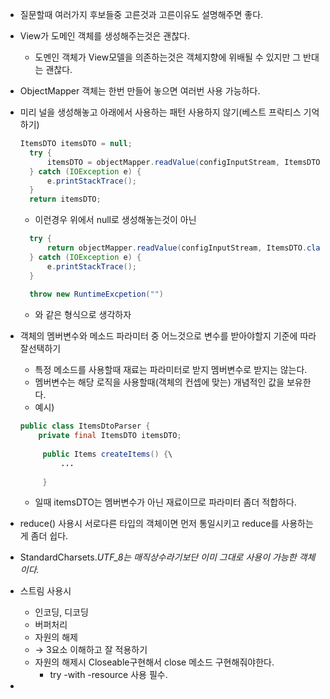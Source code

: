 - 질문할때 여러가지 후보들중 고른것과 고른이유도 설명해주면 좋다.
- View가 도메인 객체를 생성해주는것은 괜찮다.
    - 도멘인 객체가 View모델을 의존하는것은 객체지향에 위배될 수 있지만 그 반대는 괜찮다.
- ObjectMapper 객체는 한번 만들어 놓으면 여러번 사용 가능하다.
- 미리 널을 생성해놓고 아래에서 사용하는 패턴 사용하지 않기(베스트 프락티스 기억하기)
    
    ```java
    ItemsDTO itemsDTO = null;
      try {
          itemsDTO = objectMapper.readValue(configInputStream, ItemsDTO.class);
      } catch (IOException e) {
          e.printStackTrace();
      }
      return itemsDTO;
    ```
    
    - 이런경우 위에서 null로 생성해놓는것이 아닌
    
    ```java
      try {
          return objectMapper.readValue(configInputStream, ItemsDTO.class);
      } catch (IOException e) {
          e.printStackTrace();
      }
      
      throw new RuntimeExcpetion("")
    ```
    
    - 와 같은 형식으로 생각하자
- 객체의 멤버변수와 메소드 파라미터 중 어느것으로 변수를 받아야할지 기준에 따라 잘선택하기
    - 특정 메소드를 사용할때 재료는 파라미터로 받지 멤버변수로 받지는 않는다.
    - 멤버변수는 해당 로직을 사용할때(객체의 컨셉에 맞는) 개념적인 값을 보유한다.
    - 예시)
    
    ```java
    public class ItemsDtoParser {
        private final ItemsDTO itemsDTO;
        
         public Items createItems() {\
    	     ...
         
         }
    ```
    
    - 일때  itemsDTO는 멤버변수가 아닌 재료이므로 파라미터 좀더 적합하다.
- reduce() 사용시 서로다른 타입의 객체이면 먼저 통일시키고 reduce를 사용하는게 좀더 쉽다.
- StandardCharsets.*UTF_8는 매직상수라기보단 이미 그대로 사용이 가능한 객체이다.*
- 스트림 사용시
    - 인코딩, 디코딩
    - 버퍼처리
    - 자원의 해제
    - → 3요소 이해하고 잘 적용하기
    - 자원의 해제시 Closeable구현해서 close 메소드 구현해줘야한다.
        - try -with -resource 사용 필수.
-
